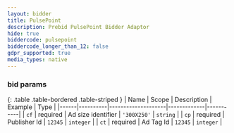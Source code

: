 ```yaml
---
layout: bidder
title: PulsePoint
description: Prebid PulsePoint Bidder Adaptor
hide: true
biddercode: pulsepoint
biddercode_longer_than_12: false
gdpr_supported: true
media_types: native
---
```



### bid params

{: .table .table-bordered .table-striped }
| Name | Scope    | Description        | Example     | Type      |
|------|----------|--------------------|-------------|-----------|
| `cf` | required | Ad size identifier | `'300X250'` | `string`  |
| `cp` | required | Publisher Id       | `12345`     | `integer` |
| `ct` | required | Ad Tag Id          | `12345`     | `integer` |
